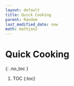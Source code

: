 ```yaml
---
layout: default
title: Quick Cooking
parent: Random
last_modified_date: now
math: mathjax2
---
```


# Quick Cooking
{: .no_toc }

1. TOC
{:toc}




